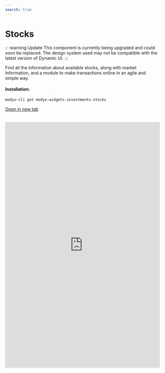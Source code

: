 ```yaml
---
search: true
---
```


# Stocks

:: :warning Update
This component is currently being upgraded and could soon be replaced. The design system used may not be compatible with the latest version of Dynamic UI.
:::

Find all the information about available stocks, along with market Information, and a module to make transactions online in an agile and simple way.

#### Installation:

```bash
modyo-cli get modyo-widgets-investments-stocks
```

[Open in new tab](https://widgets.modyo.com/investments/stocks)

<iframe id="widgetFrame" src="https://widgets.modyo.com/investments/stocks" width="100%" frameBorder="0" style="min-height:800px;overflow:auto;margin-top:20px;"/>

| Features          | Description                                                                                                                                                                                                                                                    |
|------------------------|----------------------------------------------------------------------------------------------------------------------------------------------------------------------------------------------------------------------------------------------------------------|
| Stock Layout     | Shows the set of available tradable stocks. Displays a list of transactions in transit associated with the stocks. Displays market information for specific stocks. Allows clients to cancel transactions in transit, if necessary. |
| Market Information | Shows the information available for the action, such as evolution, market points, amount traded, last price, and possible institution-specific documents. Allows you to buy or sell a selected stock.                               |
| Buy Shares     | Allows the user to buy the selected stock, choosing the investment account, the number of shares to buy, the maximum buying price, and the duration of the buying order.                                                                |
| Sell Shares      | Allows you to sell the selected share, defining the investment account, the number of shares you want to sell, and the minimum selling price.                                                                                              |

<script>

  export default {
    mounted() {

      function setIframeHeightCO(id, ht) {
          var ifrm = document.getElementById(id);
          if(ifrm) {
            ifrm.style.height = ht + 4 + "px";
          }
      }
      // iframed document sends its height using postMessage
      function handleDocHeightMsg(e) {
          // check origin
          if ( e.origin === 'https://widgets-es.modyo.com' ) {
              // parse data
              var data = JSON.parse( e.data );

              console.log('data:', data)
              // check data object
              if ( data['docHeight'] ) {
                  setIframeHeightCO( 'widgetFrame', data['docHeight'] );
              } else {
                  setIframeHeightCO( 'widgetFrame', 700 );
              }
          }
      }

      // assign message handler
      if ( window.addEventListener ) {
          window.addEventListener('message', handleDocHeightMsg, false);
      }
    }
  }

</script>

